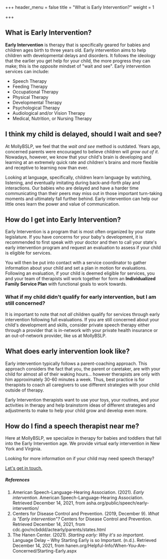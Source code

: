+++
header_menu = false
title = "What is Early Intervention?"
weight = 1

+++
## What is Early Intervention?

**Early Intervention** is therapy that is specifically geared for babies and children ages birth to three years old. Early intervention aims to help children with developmental delays and disorders. It follows the ideology that the earlier you get help for your child, the more progress they can make; this is the _opposite_ mindset of "wait and see".  Early intervention services can include:

* Speech Therapy
* Feeding Therapy
* Occupational Therapy
* Physical Therapy
* Developmental Therapy
* Psychological Therapy
* Audiological and/or Vision Therapy
* Medical, Nutrition, or Nursing Therapy

## I think my child is delayed, should I wait and see?

At MollyBSLP, we feel that the _wait and see_ method is outdated. Years ago, concerned parents were encouraged to believe children will _grow out of it_. Nowadays, however, we know that your child's brain is developing and learning at an extremely quick rate and children's brains and more flexible and receptive to learning now than ever.

Looking at language, specifically, children learn language by watching, listening, and eventually imitating during back-and-forth play and interactions. Our babies who are delayed and have a harder time communicating than their peers may miss out in those important turn-taking moments and ultimately fall further behind. Early intervention can help our little ones learn the power and value of communication.

## How do I get into Early Intervention?

Early Intervention is a program that is most often organized by your state legislature. If you have concerns for your baby's development, it is recommended to first speak with your doctor and then to call your state's early intervention program and request an evaluation to assess if your child is eligible for services.

You will then be put into contact with a service coordinator to gather information about your child and set a plan in motion for evaluations. Following an evaluation, if your child is deemed eligible for services, you and your team of therapists will work together for form an **Individualized Family Service Plan** with functional goals to work towards.

### What if my child didn't qualify for early intervention, but I am still concerned?

It is important to note that not _all_ children qualify for services through early intervention following full evaluations. If you are still concerned about your child's development and skills, consider private speech therapy either through a provider that is in-network with your private health insurance or an out-of-network provider, like us at MollyBSLP.

## What does early intervention look like?

Early intervention typically follows a parent-coaching approach. This approach considers the fact that you, the parent or caretaker, are with your child for almost all of their waking hours... however therapists are only with him approximately 30-60 minutes a week. Thus, best practice is for therapists to coach all caregivers to use different strategies with your child outside of therapy.

Early Intervention therapists want to use your toys, your routines, and your activities in therapy and help brainstorm ideas of different strategies and adjustments to make to help your child grow and develop even more.

## How do I find a speech therapist near me?

Here at MollyBSLP, we specialize in therapy for babies and toddlers that fall into the Early Intervention age. We provide virtual early intervention in New York and Virginia. 

Looking for more information on if your child may need speech therapy?

[Let's get in touch. ](/#lets-get-in-touch)

##### References

1. American Speech-Language-Hearing Association. (2021). _Early intervention_. American Speech-Language-Hearing Association. Retrieved December 14, 2021, from asha.org/public/speech/early-intervention/
2. Centers for Disease Control and Prevention. (2019, December 9). _What is "Early intervention"?_ Centers for Disease Control and Prevention. Retrieved December 14, 2021, from cdc.gov/ncbddd/actearly/parents/states.html
3. The Hanen Center. (2021). _Starting early: Why it's so important_. Language Delay – Why Starting Early is so Important. (n.d.). Retrieved December 14, 2021, from hanen.org/Helpful-Info/When-You-Are-Concerned/Starting-Early.aspx